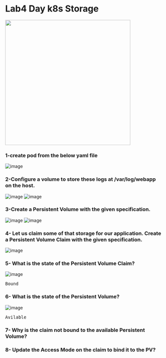 # Lab4 Day k8s Storage
<img src= "https://user-images.githubusercontent.com/28235504/210531463-aaa0bc9b-8e19-4587-a53e-b6f3a0605248.png"  width="400" >

### 1-create pod from the below yaml file
![image](https://user-images.githubusercontent.com/28235504/210533573-48c66e8b-a4a0-4743-8f8f-8f9e460eef3f.png)

### 2-Configure a volume to store these logs at /var/log/webapp on the host.
![image](https://user-images.githubusercontent.com/28235504/210539990-4c312793-da39-415d-aa3b-1051b8845310.png)
![image](https://user-images.githubusercontent.com/28235504/210540035-2ee77475-84d9-49a3-b498-39281095e3c6.png)

### 3-Create a Persistent Volume with the given specification.
![image](https://user-images.githubusercontent.com/28235504/210540462-4da33fc2-2665-4223-af09-64fbab50068a.png)
![image](https://user-images.githubusercontent.com/28235504/210540567-5a448c1a-eea9-4f77-a423-224085d4fe2c.png)

### 4- Let us claim some of that storage for our application. Create a Persistent Volume Claim with the given specification.
![image](https://user-images.githubusercontent.com/28235504/210540901-e0e3b5f4-7485-473f-a3fb-b909a6d78631.png)


### 5- What is the state of the Persistent Volume Claim?
![image](https://user-images.githubusercontent.com/28235504/210541053-35d6df38-0ec7-45f4-802b-9dd975a846a5.png)
<pre>Bound</pre>

### 6- What is the state of the Persistent Volume?
![image](https://user-images.githubusercontent.com/28235504/210541493-84dc893b-937f-4599-940b-215a1c2a34f7.png)
<pre>Avilable</pre>


### 7- Why is the claim not bound to the available Persistent Volume?

### 8- Update the Access Mode on the claim to bind it to the PV?
